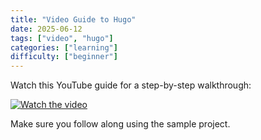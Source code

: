 ```yaml
---
title: "Video Guide to Hugo"
date: 2025-06-12
tags: ["video", "hugo"]
categories: ["learning"]
difficulty: ["beginner"]
---
```


Watch this YouTube guide for a step-by-step walkthrough:

[![Watch the video](https://img.youtube.com/vi/dQw4w9WgXcQ/hqdefault.jpg)](https://www.youtube.com/watch?v=dQw4w9WgXcQ)

Make sure you follow along using the sample project.
